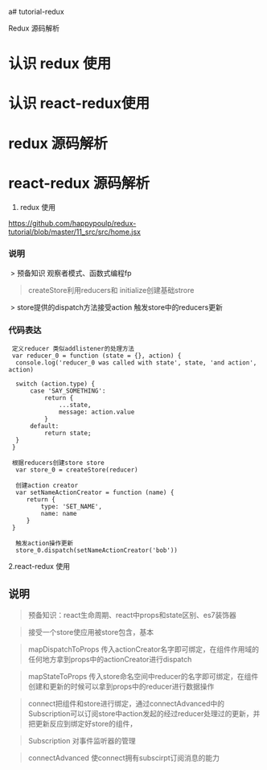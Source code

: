 a# tutorial-redux



Redux 源码解析


# 认识 redux 使用
# 认识 react-redux使用
# redux 源码解析
# react-redux 源码解析




1. redux 使用

  https://github.com/happypoulp/redux-tutorial/blob/master/11_src/src/home.jsx
  

  ### 说明
  
  > 预备知识 观察者模式、函数式编程fp

  > createStore利用reducers和 initialize创建基础strore
  
  > store提供的dispatch方法接受action 触发store中的reducers更新
  
  ### 代码表达
  ```
  定义reducer 类似addlistener的处理方法
  var reducer_0 = function (state = {}, action) {
    console.log('reducer_0 was called with state', state, 'and action', action)

    switch (action.type) {
        case 'SAY_SOMETHING':
            return {
                ...state,
                message: action.value
            }
        default:
            return state;
    }
   }
   
   根据reducers创建store store
   var store_0 = createStore(reducer)
   
   创建action creator
   var setNameActionCreator = function (name) {
       return {
           type: 'SET_NAME',
           name: name
       }
   }
   
   触发action操作更新
   store_0.dispatch(setNameActionCreator('bob'))
   ```
   
   
2.react-redux 使用

## 说明
> 预备知识：react生命周期、react中props和state区别、es7装饰器

> <Provider /> 接受一个store使应用被store包含，基本

> mapDispatchToProps 传入actionCreator名字即可绑定，在组件作用域的任何地方拿到props中的actionCreator进行dispatch

> mapStateToProps 传入store命名空间中reducer的名字即可绑定，在组件创建和更新的时候可以拿到props中的reducer进行数据操作

> connect把组件和store进行绑定，通过connectAdvanced中的Subscription可以订阅store中action发起的经过reducer处理过的更新，并把更新反应到绑定好store的组件，

> Subscription 对事件监听器的管理

> connectAdvanced 使connect拥有subscirpt订阅消息的能力



















